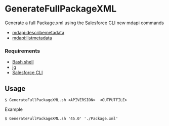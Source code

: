 # GenerateFullPackageXML

Generate a full Package.xml using the Salesforce CLI new mdapi commands 

* [mdapi:describemetadata](https://developer.salesforce.com/docs/atlas.en-us.sfdx_cli_reference.meta/sfdx_cli_reference/cli_reference_force_mdapi.htm)
* [mdapi:listmetadata](https://developer.salesforce.com/docs/atlas.en-us.sfdx_cli_reference.meta/sfdx_cli_reference/cli_reference_force_mdapi.htm)



### Requirements 

* [Bash shell](https://fr.wikipedia.org/wiki/Bourne-Again_shell)
* [jq](https://stedolan.github.io/jq/)
* [Salesforce CLI](https://developer.salesforce.com/tools/sfdxcli) 


## Usage 

    $ GenerateFullPackageXML.sh <APIVERSION>  <OUTPUTFILE>
  
  
 Example 
 
    $ GenerateFullPackageXML.sh '45.0' './Package.xml'
